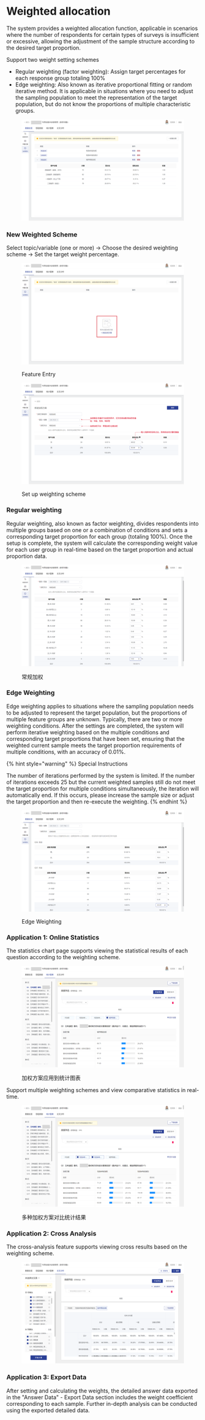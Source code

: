 # Weighted allocation

The system provides a weighted allocation function, applicable in scenarios where the number of respondents for certain types of surveys is insufficient or excessive, allowing the adjustment of the sample structure according to the desired target proportion.

Support two weight setting schemes

* Regular weighting (factor weighting): Assign target percentages for each response group totaling 100%
* Edge weighting: Also known as iterative proportional fitting or random iterative method. It is applicable in situations where you need to adjust the sampling population to meet the representation of the target population, but do not know the proportions of multiple characteristic groups.

<figure><img src="../../../.gitbook/assets/image (4) (1) (1) (1).png" alt=""><figcaption></figcaption></figure>

### New Weighted Scheme

Select topic/variable (one or more) -> Choose the desired weighting scheme -> Set the target weight percentage.

<figure><img src="../../../.gitbook/assets/image (2) (2).png" alt=""><figcaption><p>Feature Entry</p></figcaption></figure>

<figure><img src="../../../.gitbook/assets/image (104).png" alt=""><figcaption><p>Set up weighting scheme</p></figcaption></figure>

### Regular weighting

Regular weighting, also known as factor weighting, divides respondents into multiple groups based on one or a combination of conditions and sets a corresponding target proportion for each group (totaling 100%). Once the setup is complete, the system will calculate the corresponding weight value for each user group in real-time based on the target proportion and actual proportion data.

<figure><img src="../../../.gitbook/assets/image (5) (2).png" alt=""><figcaption><p>常规加权</p></figcaption></figure>

### Edge Weighting

Edge weighting applies to situations where the sampling population needs to be adjusted to represent the target population, but the proportions of multiple feature groups are unknown. Typically, there are two or more weighting conditions. After the settings are completed, the system will perform iterative weighting based on the multiple conditions and corresponding target proportions that have been set, ensuring that the weighted current sample meets the target proportion requirements of multiple conditions, with an accuracy of 0.01%.

{% hint style="warning" %}
Special Instructions

The number of iterations performed by the system is limited. If the number of iterations exceeds 25 but the current weighted samples still do not meet the target proportion for multiple conditions simultaneously, the iteration will automatically end. If this occurs, please increase the sample size or adjust the target proportion and then re-execute the weighting.
{% endhint %}

<figure><img src="../../../.gitbook/assets/image (7) (1) (1).png" alt=""><figcaption><p>Edge Weighting</p></figcaption></figure>

### Application 1: Online Statistics

The statistics chart page supports viewing the statistical results of each question according to the weighting scheme.

<figure><img src="../../../.gitbook/assets/image (1) (3).png" alt=""><figcaption><p>加权方案应用到统计图表</p></figcaption></figure>

Support multiple weighting schemes and view comparative statistics in real-time.

<figure><img src="../../../.gitbook/assets/image (8) (1) (1).png" alt=""><figcaption><p>多种加权方案对比统计结果</p></figcaption></figure>

### Application 2: Cross Analysis

The cross-analysis feature supports viewing cross results based on the weighting scheme.

<figure><img src="../../../.gitbook/assets/image (6) (1) (1).png" alt=""><figcaption></figcaption></figure>

### Application 3: Export Data

After setting and calculating the weights, the detailed answer data exported in the "Answer Data" - Export Data section includes the weight coefficient corresponding to each sample. Further in-depth analysis can be conducted using the exported detailed data.
